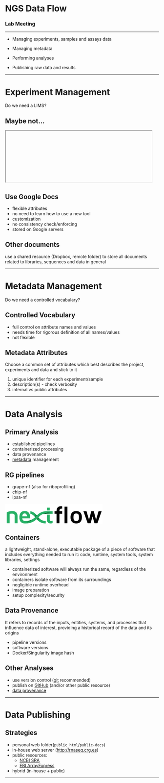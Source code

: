 # NGS Data Flow 

<!-- .element: style="margin-top: 1.2em;"-->
### Lab Meeting

------

- Managing experiments, samples and assays data 

- Managing metadata

- Performing analyses

- Publishing raw data and results

------

# Experiment Management


<!-- .slide: data-state="no-nav-bar" data-background="#111111" -->
<!-- .element: class="big light" -->
Do we need a LIMS?



## Maybe not...
<iframe style="width: 95%; height: 12em" data-src="../iframes/sheet.html"></iframe>


## Use Google Docs

- flexible attributes<!-- .element: class="icon plus" -->
- no need to learn how to use a new tool<!-- .element: class="icon plus" -->
- customization<!-- .element: class="icon plus" -->
- no consistency check/enforcing<!-- .element: class="icon minus" -->
- stored on Google servers<!-- .element: class="icon minus" -->


## Other documents

<!-- .element: class="panel panel-default" style="margin-top: 1.5em;" -->
use a shared resource (Dropbox, remote folder) to store all documents related to libraries, sequences and data in general <i class="fa-question fa-lg blue"></i><i class="fa-question fa-lg red fa-rotate-180"></i>

------

# Metadata Management


<!-- .slide: data-state="no-nav-bar" data-background="#111111" -->
<!-- .element: class="big light" -->
Do we need a controlled vocabulary?


## Controlled Vocabulary

- full control on attribute names and values<!-- .element: class="icon plus" -->
- needs time for rigorous definition of all names/values<!-- .element: class="icon minus" -->
- not flexible<!-- .element: class="icon minus" -->


## Metadata Attributes

<!-- .element: class="panel panel-default" style="margin: 2em 0;"-->
Choose a common set of attributes which best describes the project, experiments and data and stick to it

1. unique identifier for each experiment/sample
1. description(s) - check verbosity
1. internal vs public attributes

------

# Data Analysis


## Primary Analysis

- established pipelines
- containerized processing
- data provenance
- [metadata](#/3) management


## RG pipelines
<!-- .element: style="margin-bottom: 0.5em;"-->

- grape-nf (also for riboprofiling) [<i style="float: right; margin-left: 0.5em;" class="fa-github fa-lg"></i>](https://github.com/guigolab/grape-nf)
- chip-nf [<i style="float: right;" class="fa-github fa-lg"></i>](https://github.com/guigolab/chip-nf)
- ipsa-nf [<i style="float: right;" class="fa-github fa-lg"></i>](https://github.com/guigolab/ipsa-nf)

![Nextflow](../img/nextflow2014_no-bg.png)<!-- .element: style="height: 1.5em; margin: 2em 0;"-->


## Containers

a lightweight, stand-alone, executable package of a piece of software that includes everything needed to run it: code, runtime, system tools, system libraries, settings
<!-- .element: class="panel panel-default" style="margin: 2em 0;"-->

- containerized software will always run the same, regardless of the environment<!-- .element: class="icon plus" -->
- containers isolate software from its surroundings<!-- .element: class="icon plus" -->
- negligible runtime overhead<!-- .element: class="icon plus" -->
- image preparation<!-- .element: class="icon minus" -->
- setup complexity/security<!-- .element: class="icon minus" -->


## Data Provenance

<!-- .element: class="panel panel-default" style="margin: 2em 0;"-->
It refers to records of the inputs, entities, systems, and processes that influence data of interest, providing a historical record of the data and its origins

- pipeline versions
- software versions
- Docker/Singularity image hash


## Other Analyses

- use version control ([git](https://git-scm.com)<!-- .element: class="extern" --> recommended)
- publish on [GitHub](https://github.com)<!-- .element: class="extern" --> (and/or other public resource)
- [data provenance](#/4/3)

------

# Data Publishing


## Strategies

- personal web folder(`public_html`/`public-docs`)
- in-house web server (http://rnaseq.crg.es)<!-- .element: class="extern" -->
- public resources:
    - [NCBI SRA](https://www.ncbi.nlm.nih.gov/sra)<!-- .element: class="extern" -->
    - [EBI ArrayExpress](https://www.ebi.ac.uk/arrayexpress/)<!-- .element: class="extern" -->
- hybrid (in-house + public)

------

<!-- .slide: data-background-image="../img/thank-you.png" data-background-size="50%" data-background-color="#111"> -->